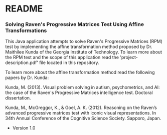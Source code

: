 # README #

### Solving Raven's Progressive Matrices Test Using Affine Transformations ###

This Java application attempts to solve Raven's Progressive Matrices (RPM) test by implementing the affine transformation method proposed by Dr. Maithilee Kunda of the Georgia Institute of Technology. To learn more about the RPM test and the scope of this application read the 'project-description.pdf' file located in this repository.

To learn more about the affine transformation method read the following papers by Dr. Kunda:

Kunda, M. (2013). Visual problem solving in autism, psychometrics, and AI: the case of the Raven's Progressive Matrices intelligence test. Doctoral dissertation.

Kunda, M., McGreggor, K., & Goel, A. K. (2012). Reasoning on the Raven’s advanced progressive matrices test with iconic visual representations. In 34th Annual Conference of the Cognitive Science Society. Sapporo, Japan.

* Version 1.0